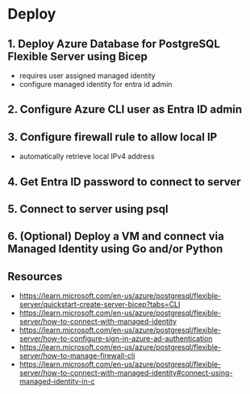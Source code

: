 # Deploy 

## 1. Deploy Azure Database for PostgreSQL Flexible Server using Bicep
- requires user assigned managed identity
- configure managed identity for entra id admin

## 2. Configure Azure CLI user as Entra ID admin

## 3. Configure firewall rule to allow local IP
- automatically retrieve local IPv4 address

## 4. Get Entra ID password to connect to server

## 5. Connect to server using psql

## 6. (Optional) Deploy a VM and connect via Managed Identity using Go and/or Python

## Resources

- <https://learn.microsoft.com/en-us/azure/postgresql/flexible-server/quickstart-create-server-bicep?tabs=CLI>
- <https://learn.microsoft.com/en-us/azure/postgresql/flexible-server/how-to-connect-with-managed-identity>
- <https://learn.microsoft.com/en-us/azure/postgresql/flexible-server/how-to-configure-sign-in-azure-ad-authentication>
- <https://learn.microsoft.com/en-us/azure/postgresql/flexible-server/how-to-manage-firewall-cli>
- <https://learn.microsoft.com/en-us/azure/postgresql/flexible-server/how-to-connect-with-managed-identity#connect-using-managed-identity-in-c>
